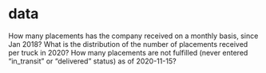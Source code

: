 # data


How many placements has the company received on a monthly basis, since Jan 2018?
What is the distribution of the number of placements received per truck in 2020?
How many placements are not fulfilled (never entered “in_transit” or “delivered” status) as of 2020-11-15?
